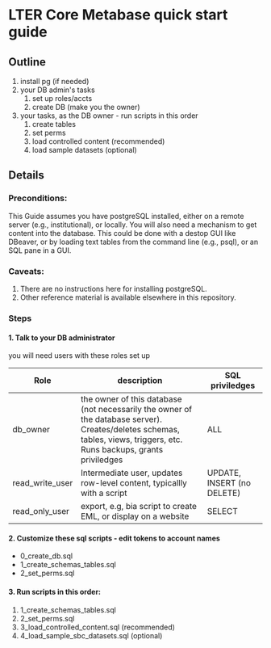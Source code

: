 # LTER Core Metabase quick start guide

## Outline
1. install pg (if needed)
2.  your DB admin's tasks
    1. set up roles/accts
    1. create DB (make you the owner)
3. your tasks, as the DB owner - run scripts in this order
    1. create tables 
    1. set perms 
    1. load controlled content (recommended)
    1. load sample datasets (optional)


## Details
### Preconditions:  
This Guide assumes you have postgreSQL installed, either on a remote server (e.g., institutional), or locally. You will also need a mechanism to get content into the database. This could be done with a destop GUI like DBeaver, or by loading text tables from the command line (e.g., psql), or an SQL pane in a GUI. 

### Caveats:
1. There are no instructions here for installing postgreSQL. 
1. Other reference material is available elsewhere in this repository.  

### Steps
#### 1. Talk to your DB administrator
you will need users with these roles set up


| Role | description  |  SQL priviledges |
|--|--|--|
| db_owner | the owner of this database (not necessarily the owner of the database server). Creates/deletes schemas, tables, views, triggers, etc. Runs backups, grants priviledges | ALL  |
| read_write_user | Intermediate user, updates row-level content, typicallly with a script | UPDATE, INSERT (no DELETE) |
| read_only_user | export, e.g, bia script to create EML, or display on a website | SELECT  |


#### 2. Customize these sql scripts - edit tokens to account names

- 0_create_db.sql 
- 1_create_schemas_tables.sql
- 2_set_perms.sql

#### 3. Run scripts in this order:
1. 1_create_schemas_tables.sql 
1. 2_set_perms.sql 
1. 3_load_controlled_content.sql (recommended)
1. 4_load_sample_sbc_datasets.sql (optional)
    
             
             
             
             
